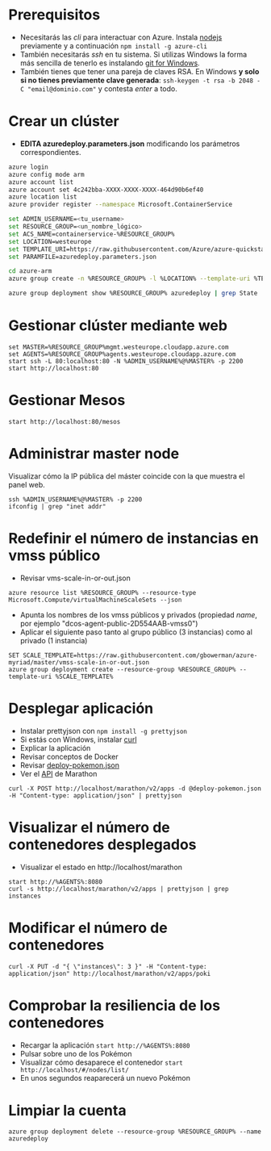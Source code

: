 # Prerequisitos

* Necesitarás las *cli* para interactuar con Azure. Instala [nodejs](https://nodejs.org/en/) previamente y a continuación  ```npm install -g azure-cli```
* También necesitarás *ssh* en tu sistema. Si utilizas Windows la forma más sencilla de tenerlo es instalando [git for Windows](https://git-scm.com/download/win).
* También tienes que tener una pareja de claves RSA. En Windows **y solo si no tienes previamente clave generada**: ```ssh-keygen -t rsa -b 2048 -C "email@dominio.com"``` y contesta *enter* a todo.
 
# Crear un clúster

* **EDITA azuredeploy.parameters.json** modificando los parámetros correspondientes.

```bash
azure login
azure config mode arm
azure account list
azure account set 4c242bba-XXXX-XXXX-XXXX-464d90b6ef40
azure location list
azure provider register --namespace Microsoft.ContainerService
``` 

```bash
set ADMIN_USERNAME=<tu_username>
set RESOURCE_GROUP=<un_nombre_lógico>
set ACS_NAME=containerservice-%RESOURCE_GROUP%
set LOCATION=westeurope
set TEMPLATE_URI=https://raw.githubusercontent.com/Azure/azure-quickstart-templates/master/101-acs-dcos/azuredeploy.json
set PARAMFILE=azuredeploy.parameters.json

cd azure-arm
azure group create -n %RESOURCE_GROUP% -l %LOCATION% --template-uri %TEMPLATE_URI% -e %PARAMFILE%

azure group deployment show %RESOURCE_GROUP% azuredeploy | grep State
```

# Gestionar clúster mediante web

```
set MASTER=%RESOURCE_GROUP%mgmt.westeurope.cloudapp.azure.com
set AGENTS=%RESOURCE_GROUP%agents.westeurope.cloudapp.azure.com
start ssh -L 80:localhost:80 -N %ADMIN_USERNAME%@%MASTER% -p 2200 
start http://localhost:80
```

# Gestionar Mesos

```
start http://localhost:80/mesos
```

# Administrar master node

Visualizar cómo la IP pública del máster coincide con la que muestra el panel web.

```
ssh %ADMIN_USERNAME%@%MASTER% -p 2200
ifconfig | grep "inet addr"
```

# Redefinir el número de instancias en vmss público

* Revisar vms-scale-in-or-out.json

```
azure resource list %RESOURCE_GROUP% --resource-type Microsoft.Compute/virtualMachineScaleSets --json  
``` 

* Apunta los nombres de los vmss públicos y privados (propiedad *name*, por ejemplo "dcos-agent-public-2D554AAB-vmss0")
* Aplicar el siguiente paso tanto al grupo público (3 instancias) como al privado (1 instancia)

```
SET SCALE_TEMPLATE=https://raw.githubusercontent.com/gbowerman/azure-myriad/master/vmss-scale-in-or-out.json
azure group deployment create --resource-group %RESOURCE_GROUP% --template-uri %SCALE_TEMPLATE%
```

# Desplegar aplicación

* Instalar prettyjson con ```npm install -g prettyjson```
* Si estás con Windows, instalar [curl](https://curl.haxx.se/download.html)
* Explicar la aplicación
* Revisar conceptos de Docker
* Revisar [deploy-pokemon.json](https://github.com/capside/azure-mesos-pokemon/blob/master/azure-arm/deploy-pokemon.json)
* Ver el [API](https://mesosphere.github.io/marathon/docs/rest-api.html) de Marathon

```
curl -X POST http://localhost/marathon/v2/apps -d @deploy-pokemon.json -H "Content-type: application/json" | prettyjson
```

# Visualizar el número de contenedores desplegados

* Visualizar el estado en http://localhost/marathon

```
start http://%AGENTS%:8080
curl -s http://localhost/marathon/v2/apps | prettyjson | grep instances
```

# Modificar el número de contenedores

```
curl -X PUT -d "{ \"instances\": 3 }" -H "Content-type: application/json" http://localhost/marathon/v2/apps/poki
```

# Comprobar la resiliencia de los contenedores

* Recargar la aplicación ```start http://%AGENTS%:8080```
* Pulsar sobre uno de los Pokémon
* Visualizar cómo desaparece el contenedor ```start http://localhost/#/nodes/list/``` 
* En unos segundos reaparecerá un nuevo Pokémon 

# Limpiar la cuenta

```
azure group deployment delete --resource-group %RESOURCE_GROUP% --name azuredeploy
``` 
 
 
 